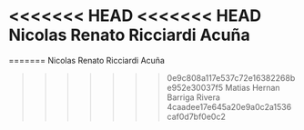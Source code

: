 <<<<<<< HEAD
<<<<<<< HEAD
Nicolas Renato Ricciardi Acuña
=======
=======
Nicolas Renato Ricciardi Acuña

>>>>>>> 0e9c808a117e537c72e16382268be952e30037f5
Matias Hernan Barriga Rivera
>>>>>>> 4caadee17e645a20e9a0c2a1536caf0d7bf0e0c2
